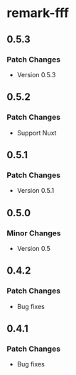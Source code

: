# remark-fff

## 0.5.3

### Patch Changes

- Version 0.5.3

## 0.5.2

### Patch Changes

- Support Nuxt

## 0.5.1

### Patch Changes

- Version 0.5.1

## 0.5.0

### Minor Changes

- Version 0.5

## 0.4.2

### Patch Changes

- Bug fixes

## 0.4.1

### Patch Changes

- Bug fixes
